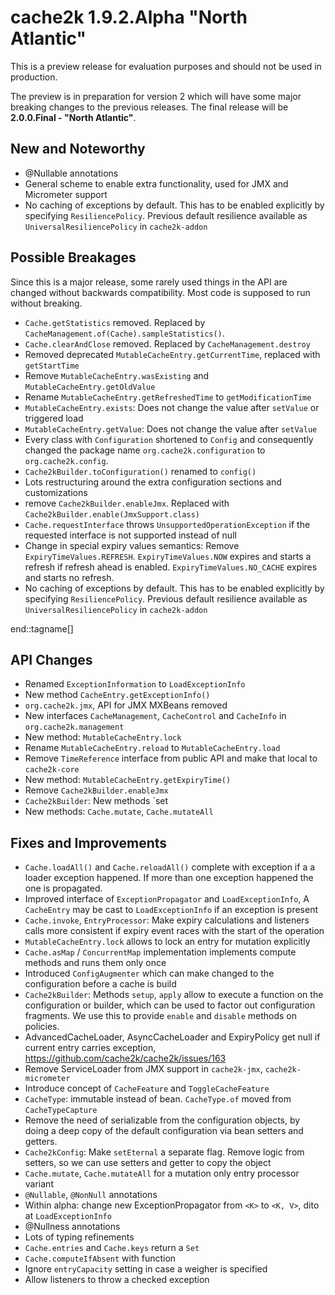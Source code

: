 # cache2k 1.9.2.Alpha "North Atlantic"

This is a preview release for evaluation purposes and should not be used in production.

The preview is in preparation for version 2 which will have some major breaking
changes to the previous releases. The final release will be **2.0.0.Final - "North Atlantic"**.

## New and Noteworthy

- @Nullable annotations
- General scheme to enable extra functionality, used for JMX and Micrometer support
- No caching of exceptions by default. This has to be enabled explicitly by specifying 
  `ResiliencePolicy`. Previous default resilience available as `UniversalResiliencePolicy` in 
  `cache2k-addon`

## Possible Breakages

Since this is a major release, some rarely used things in the API are 
changed without backwards compatibility. Most code is supposed to run
without breaking.

- `Cache.getStatistics` removed. Replaced by `CacheManagement.of(Cache).sampleStatistics()`.
- `Cache.clearAndClose` removed. Replaced by `CacheManagement.destroy`
- Removed deprecated `MutableCacheEntry.getCurrentTime`, replaced with `getStartTime`
- Remove `MutableCacheEntry.wasExisting` and `MutableCacheEntry.getOldValue` 
- Rename `MutableCacheEntry.getRefreshedTime` to `getModificationTime`
- `MutableCacheEntry.exists`: Does not change the value after `setValue` or triggered load
- `MutableCacheEntry.getValue`: Does not change the value after `setValue`
- Every class with `Configuration` shortened to `Config` and consequently changed the
  package name `org.cache2k.configuration` to `org.cache2k.config`.
- `Cache2kBuilder.toConfiguration()` renamed to `config()`
- Lots restructuring around the extra configuration sections and customizations
- remove `Cache2kBuilder.enableJmx`. Replaced with `Cache2kBuilder.enable(JmxSupport.class)`
- `Cache.requestInterface` throws `UnsupportedOperationException` if the requested interface
  is not supported instead of null
- Change in special expiry values semantics: Remove `ExpiryTimeValues.REFRESH`. 
  `ExpiryTimeValues.NOW` expires and  starts a refresh if refresh ahead is enabled. 
  `ExpiryTimeValues.NO_CACHE` expires and starts no refresh.
- No caching of exceptions by default. This has to be enabled explicitly by specifying 
  `ResiliencePolicy`. Previous default resilience available as `UniversalResiliencePolicy` in 
  `cache2k-addon`

 end::tagname[] 
 
## API Changes 

- Renamed `ExceptionInformation` to `LoadExceptionInfo`
- New method `CacheEntry.getExceptionInfo()`
- `org.cache2k.jmx`, API for JMX MXBeans removed
- New interfaces `CacheManagement`, `CacheControl` and `CacheInfo` in `org.cache2k.management`
- New method: `MutableCacheEntry.lock`
- Rename `MutableCacheEntry.reload` to `MutableCacheEntry.load`
- Remove `TimeReference` interface from public API and make that local to `cache2k-core`
- New method: `MutableCacheEntry.getExpiryTime()`
- Remove `Cache2kBuilder.enableJmx`
- `Cache2kBuilder`: New methods `set
- New methods: `Cache.mutate`, `Cache.mutateAll`

## Fixes and Improvements

- `Cache.loadAll()` and `Cache.reloadAll()` complete with exception if a a loader
  exception happened. If more than one exception happened the one is propagated.
- Improved interface of `ExceptionPropagator` and `LoadExceptionInfo`,
  A `CacheEntry` may be cast to `LoadExceptionInfo` if an exception is present
- `Cache.invoke`, `EntryProcessor`: Make expiry calculations and listeners calls more consistent
  if expiry event races with the start of the operation
- `MutableCacheEntry.lock` allows to lock an entry for mutation explicitly
- `Cache.asMap` / `ConcurrentMap` implementation implements compute methods
  and runs them only once 
- Introduced `ConfigAugmenter` which can make changed to the configuration before a cache is build 
- `Cache2kBuilder`: Methods `setup`, `apply` allow to execute a function on the configuration
  or builder, which can be used to factor out configuration fragments.
  We use this to provide `enable` and `disable` methods on policies.
- AdvancedCacheLoader, AsyncCacheLoader and ExpiryPolicy get null if current entry carries exception, https://github.com/cache2k/cache2k/issues/163
- Remove ServiceLoader from JMX support in `cache2k-jmx`, `cache2k-micrometer`
- Introduce concept of `CacheFeature` and `ToggleCacheFeature`
- `CacheType`: immutable instead of bean. `CacheType.of` moved from `CacheTypeCapture`
- Remove the need of serializable from the configuration objects, by doing a deep
  copy of the default configuration via bean setters and getters.
- `Cache2kConfig`: Make `setEternal` a separate flag. 
   Remove logic from setters, so we can use setters and getter to copy the
   object
- `Cache.mutate`, `Cache.mutateAll` for a mutation only entry processor variant
- `@Nullable`, `@NonNull` annotations
- Within alpha: change new ExceptionPropagator from `<K>` to `<K, V>`, dito at `LoadExceptionInfo`
- @Nullness annotations
- Lots of typing refinements
- `Cache.entries` and `Cache.keys` return a `Set`
- `Cache.computeIfAbsent` with function
- Ignore `entryCapacity` setting in case a weigher is specified
- Allow listeners to throw a checked exception
